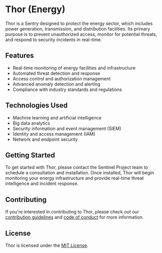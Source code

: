 # Thor (Energy)

Thor is a Sentry designed to protect the energy sector, which includes power generation, transmission, and distribution facilities. Its primary purpose is to prevent unauthorized access, monitor for potential threats, and respond to security incidents in real-time.

## Features

* Real-time monitoring of energy facilities and infrastructure
* Automated threat detection and response
* Access control and authorization management
* Advanced anomaly detection and alerting
* Compliance with industry standards and regulations

## Technologies Used

* Machine learning and artificial intelligence
* Big data analytics
* Security information and event management (SIEM)
* Identity and access management (IAM)
* Network and endpoint security

## Getting Started

To get started with Thor, please contact the Sentinel Project team to schedule a consultation and installation. Once installed, Thor will begin monitoring your energy infrastructure and provide real-time threat intelligence and incident response.

## Contributing

If you're interested in contributing to Thor, please check out our [contribution guidelines]() and [code of conduct]() for more information.

## License

Thor is licensed under the [MIT License]().